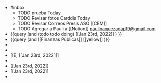 - #inbox
	- TODO prueba Today
	- TODO Revisar fotos Carddis Today
	- TODO Revisar Correos Presis ASO [[CEM]]
	- TODO Agregar a  Pauli a [[Notion]]  paulinaquezadap19@gmail.com
- {{query   (and (todo todo doing) [[Jan 23rd, 2022]] ) }}
- {{query (and [[Finanzas Públicas]] [[yellow]] )}}
-
-
- [[E, [[Jan 23rd, 2022]]]
-
- [[Jan 23rd, 2022]]
- [[Jan 23rd, 2022]]
-